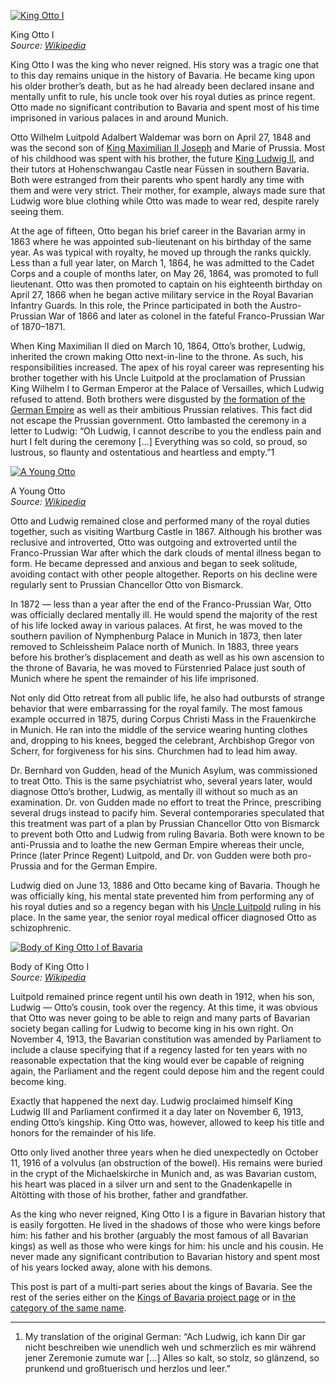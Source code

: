 [![King Otto I](OttoIBeieren.jpg)](https://www.historyrhymes.info/2016/01/27/kings-of-bavaria-king-otto-i/ottoibeieren/)

King Otto I  
*Source: [Wikipedia](https://de.wikipedia.org/wiki/Datei:OttoIBeieren.jpg)*

King Otto I was the king who never reigned. His story was a tragic one that to this day remains unique in the history of Bavaria. He became king upon his older brother’s death, but as he had already been declared insane and mentally unfit to rule, his uncle took over his royal duties as prince regent. Otto made no significant contribution to Bavaria and spent most of his time imprisoned in various palaces in and around Munich.

Otto Wilhelm Luitpold Adalbert Waldemar was born on April 27, 1848 and was the second son of [King Maximilian II Joseph](https://www.historyrhymes.info/2014/09/14/kings-of-bavaria-maximilian-ii-joseph/) and Marie of Prussia. Most of his childhood was spent with his brother, the future [King Ludwig II](https://www.historyrhymes.info/2015/12/27/kings-of-bavaria-king-ludwig-ii/), and their tutors at Hohenschwangau Castle near Füssen in southern Bavaria. Both were estranged from their parents who spent hardly any time with them and were very strict. Their mother, for example, always made sure that Ludwig wore blue clothing while Otto was made to wear red, despite rarely seeing them.

At the age of fifteen, Otto began his brief career in the Bavarian army in 1863 where he was appointed sub-lieutenant on his birthday of the same year. As was typical with royalty, he moved up through the ranks quickly. Less than a full year later, on March 1, 1864, he was admitted to the Cadet Corps and a couple of months later, on May 26, 1864, was promoted to full lieutenant. Otto was then promoted to captain on his eighteenth birthday on April 27, 1866 when he began active military service in the Royal Bavarian Infantry Guards. In this role, the Prince participated in both the Austro-Prussian War of 1866 and later as colonel in the fateful Franco-Prussian War of 1870–1871.

When King Maximilian II died on March 10, 1864, Otto’s brother, Ludwig, inherited the crown making Otto next-in-line to the throne. As such, his responsibilities increased. The apex of his royal career was representing his brother together with his Uncle Luitpold at the proclamation of Prussian King Wilhelm I to German Emperor at the Palace of Versailles, which Ludwig refused to attend. Both brothers were disgusted by [the formation of the German Empire](https://www.historyrhymes.info/2010/04/17/nineteenth-century-german-history-rise-and-fall-of-a-new-empire-1850-1918/) as well as their ambitious Prussian relatives. This fact did not escape the Prussian government. Otto lambasted the ceremony in a letter to Ludwig: “Oh Ludwig, I cannot describe to you the endless pain and hurt I felt during the ceremony \[…\] Everything was so cold, so proud, so lustrous, so flaunty and ostentatious and heartless and empty.”1

[![A Young Otto](Koenig_Otto_von_Bayern_1848-1916_jung.jpg)](https://www.historyrhymes.info/2016/01/27/kings-of-bavaria-king-otto-i/koenig_otto_von_bayern_1848-1916_jung/)

A Young Otto  
*Source: [Wikipedia](https://de.wikipedia.org/wiki/Datei:Koenig_Otto_von_Bayern_\(1848-1916\),_jung.jpg)*

Otto and Ludwig remained close and performed many of the royal duties together, such as visiting Wartburg Castle in 1867. Although his brother was reclusive and introverted, Otto was outgoing and extroverted until the Franco-Prussian War after which the dark clouds of mental illness began to form. He became depressed and anxious and began to seek solitude, avoiding contact with other people altogether. Reports on his decline were regularly sent to Prussian Chancellor Otto von Bismarck.

In 1872 — less than a year after the end of the Franco-Prussian War, Otto was officially declared mentally ill. He would spend the majority of the rest of his life locked away in various palaces. At first, he was moved to the southern pavilion of Nymphenburg Palace in Munich in 1873, then later removed to Schleissheim Palace north of Munich. In 1883, three years before his brother’s displacement and death as well as his own ascension to the throne of Bavaria, he was moved to Fürstenried Palace just south of Munich where he spent the remainder of his life imprisoned.

Not only did Otto retreat from all public life, he also had outbursts of strange behavior that were embarrassing for the royal family. The most famous example occurred in 1875, during Corpus Christi Mass in the Frauenkirche in Munich. He ran into the middle of the service wearing hunting clothes and, dropping to his knees, begged the celebrant, Archbishop Gregor von Scherr, for forgiveness for his sins. Churchmen had to lead him away.

Dr. Bernhard von Gudden, head of the Munich Asylum, was commissioned to treat Otto. This is the same psychiatrist who, several years later, would diagnose Otto’s brother, Ludwig, as mentally ill without so much as an examination. Dr. von Gudden made no effort to treat the Prince, prescribing several drugs instead to pacify him. Several contemporaries speculated that this treatment was part of a plan by Prussian Chancellor Otto von Bismarck to prevent both Otto and Ludwig from ruling Bavaria. Both were known to be anti-Prussia and to loathe the new German Empire whereas their uncle, Prince (later Prince Regent) Luitpold, and Dr. von Gudden were both pro-Prussia and for the German Empire.

Ludwig died on June 13, 1886 and Otto became king of Bavaria. Though he was officially king, his mental state prevented him from performing any of his royal duties and so a regency began with his [Uncle Luitpold](https://www.historyrhymes.info/2016/02/01/kings-of-bavaria-prince-regent-luitpold/) ruling in his place. In the same year, the senior royal medical officer diagnosed Otto as schizophrenic.

[![Body of King Otto I of Bavaria](Body_of_King_Otto_I_of_Bavaria.jpg)](https://www.historyrhymes.info/2016/01/27/kings-of-bavaria-king-otto-i/body_of_king_otto_i_of_bavaria/)

Body of King Otto I  
*Source: [Wikipedia](https://en.wikipedia.org/wiki/Otto_of_Bavaria#/media/File:Body_of_King_Otto_I_of_Bavaria.jpg)*

Luitpold remained prince regent until his own death in 1912, when his son, Ludwig — Otto’s cousin, took over the regency. At this time, it was obvious that Otto was never going to be able to reign and many parts of Bavarian society began calling for Ludwig to become king in his own right. On November 4, 1913, the Bavarian constitution was amended by Parliament to include a clause specifying that if a regency lasted for ten years with no reasonable expectation that the king would ever be capable of reigning again, the Parliament and the regent could depose him and the regent could become king.

Exactly that happened the next day. Ludwig proclaimed himself King Ludwig III and Parliament confirmed it a day later on November 6, 1913, ending Otto’s kingship. King Otto was, however, allowed to keep his title and honors for the remainder of his life.

Otto only lived another three years when he died unexpectedly on October 11, 1916 of a volvulus (an obstruction of the bowel). His remains were buried in the crypt of the Michaelskirche in Munich and, as was Bavarian custom, his heart was placed in a silver urn and sent to the Gnadenkapelle in Altötting with those of his brother, father and grandfather.

As the king who never reigned, King Otto I is a figure in Bavarian history that is easily forgotten. He lived in the shadows of those who were kings before him: his father and his brother (arguably the most famous of all Bavarian kings) as well as those who were kings for him: his uncle and his cousin. He never made any significant contribution to Bavarian history and spent most of his years locked away, alone with his demons.

This post is part of a multi-part series about the kings of Bavaria. See the rest of the series either on the [Kings of Bavaria project page](https://www.historyrhymes.info/featured/kings-of-bavaria/) or in [the category of the same name](https://www.historyrhymes.info/category/multi-part-series/kings-of-bavaria/).

* * *

1. My translation of the original German: “Ach Ludwig, ich kann Dir gar nicht beschreiben wie unendlich weh und schmerzlich es mir während jener Zeremonie zumute war \[…\] Alles so kalt, so stolz, so glänzend, so prunkend und großtuerisch und herzlos und leer.”
